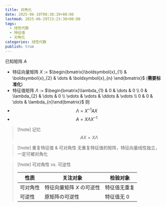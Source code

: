 ```yaml
---
title: 对角化
date: 2025-06-10T08:38:39+08:00
lastmod: 2025-06-29T23:23:30+08:00
tags:
  - 线性代数
  - 特征值
  - 对角化
categories: 线性代数
publish: true
---
```


已知矩阵 $A$

- 特征向量矩阵 $X$ := $\begin{bmatrix}\boldsymbol{x}_{1} & \boldsymbol{x}_{2} & \dots & \boldsymbol{x}_{n}  \end{bmatrix}$ (**需要标准化**)
- 特征值矩阵 $\Lambda$ := $\begin{bmatrix}\lambda_{1} & 0 & \dots & 0 \\ 0 & \lambda_{2} & \dots & 0 \\ \vdots &  \vdots & \ddots & \vdots \\ 0 & 0 & \dots & \lambda_{n}\end{bmatrix}$
  则
- $$\Lambda=X^{-1}AX$$
- $$A=X\Lambda X^{-1}$$

> [!note] 记忆
> $$AX=X\Lambda$$

> [!note] 重复特征值 & 可对角性
> 无重复特征值的矩阵，特征向量线性独立，一定可被对角化

> [!note] 可对角性 vs. 可逆性
>
> | 性质     | 关注对象                  | 检验对象     |
> | -------- | ------------------------- | ------------ |
> | 可对角性 | 特征向量矩阵 $X$ の可逆性 | 特征值无重复 |
> | 可逆性   | 原矩阵の可逆性            | 特征值无 $0$ |
